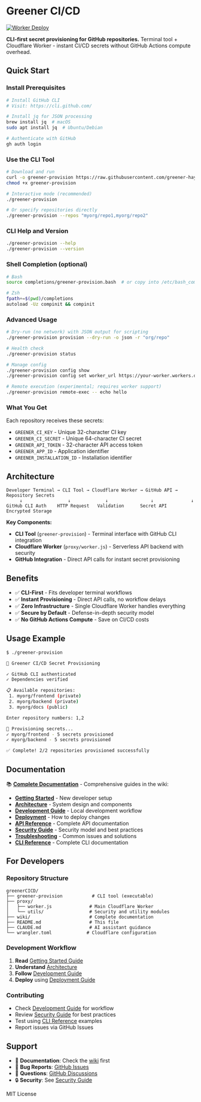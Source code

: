 # Greener CI/CD

[![Worker Deploy](https://github.com/greener-hayden/greenerCICD/actions/workflows/deploy-worker.yml/badge.svg)](https://github.com/greener-hayden/greenerCICD/actions/workflows/deploy-worker.yml)

**CLI-first secret provisioning for GitHub repositories.** Terminal tool + Cloudflare Worker - instant CI/CD secrets without GitHub Actions compute overhead.

## Quick Start

### Install Prerequisites
```bash
# Install GitHub CLI
# Visit: https://cli.github.com/

# Install jq for JSON processing
brew install jq  # macOS
sudo apt install jq  # Ubuntu/Debian

# Authenticate with GitHub
gh auth login
```

### Use the CLI Tool
```bash
# Download and run
curl -o greener-provision https://raw.githubusercontent.com/greener-hayden/greenerCICD/main/greener-provision
chmod +x greener-provision

# Interactive mode (recommended)
./greener-provision

# Or specify repositories directly
./greener-provision --repos "myorg/repo1,myorg/repo2"
```

### CLI Help and Version
```bash
./greener-provision --help
./greener-provision --version
```

### Shell Completion (optional)
```bash
# Bash
source completions/greener-provision.bash  # or copy into /etc/bash_completion.d/

# Zsh
fpath+=$(pwd)/completions
autoload -Uz compinit && compinit
```

### Advanced Usage
```bash
# Dry-run (no network) with JSON output for scripting
./greener-provision provision --dry-run -o json -r "org/repo"

# Health check
./greener-provision status

# Manage config
./greener-provision config show
./greener-provision config set worker_url https://your-worker.workers.dev

# Remote execution (experimental; requires worker support)
./greener-provision remote-exec -- echo hello
```



### What You Get
Each repository receives these secrets:
- `GREENER_CI_KEY` - Unique 32-character CI key
- `GREENER_CI_SECRET` - Unique 64-character CI secret
- `GREENER_API_TOKEN` - 32-character API access token
- `GREENER_APP_ID` - Application identifier
- `GREENER_INSTALLATION_ID` - Installation identifier

## Architecture

```
Developer Terminal → CLI Tool → Cloudflare Worker → GitHub API → Repository Secrets
     ↓                 ↓             ↓                ↓              ↓
GitHub CLI Auth    HTTP Request   Validation      Secret API    Encrypted Storage
```

**Key Components:**
- **CLI Tool** (`greener-provision`) - Terminal interface with GitHub CLI integration
- **Cloudflare Worker** (`proxy/worker.js`) - Serverless API backend with security
- **GitHub Integration** - Direct API calls for instant secret provisioning

## Benefits

- ✅ **CLI-First** - Fits developer terminal workflows
- ✅ **Instant Provisioning** - Direct API calls, no workflow delays
- ✅ **Zero Infrastructure** - Single Cloudflare Worker handles everything
- ✅ **Secure by Default** - Defense-in-depth security model
- ✅ **No GitHub Actions Compute** - Save on CI/CD costs

## Usage Example

```bash
$ ./greener-provision

🌱 Greener CI/CD Secret Provisioning

✓ GitHub CLI authenticated
✓ Dependencies verified

📋 Available repositories:
 1. myorg/frontend (private)
 2. myorg/backend (private)
 3. myorg/docs (public)

Enter repository numbers: 1,2

🔧 Provisioning secrets...
✓ myorg/frontend - 5 secrets provisioned
✓ myorg/backend - 5 secrets provisioned

✅ Complete! 2/2 repositories provisioned successfully
```

## Documentation

📚 **[Complete Documentation](wiki/README.md)** - Comprehensive guides in the wiki:

- **[Getting Started](wiki/01-getting-started.md)** - New developer setup
- **[Architecture](wiki/02-architecture.md)** - System design and components
- **[Development Guide](wiki/03-development-guide.md)** - Local development workflow
- **[Deployment](wiki/04-deployment.md)** - How to deploy changes
- **[API Reference](wiki/05-api-reference.md)** - Complete API documentation
- **[Security Guide](wiki/06-security.md)** - Security model and best practices
- **[Troubleshooting](wiki/07-troubleshooting.md)** - Common issues and solutions
- **[CLI Reference](wiki/08-cli-reference.md)** - Complete CLI documentation

## For Developers

### Repository Structure
```
greenerCICD/
├── greener-provision           # CLI tool (executable)
├── proxy/
│   ├── worker.js              # Main Cloudflare Worker
│   └── utils/                 # Security and utility modules
├── wiki/                      # Complete documentation
├── README.md                  # This file
├── CLAUDE.md                  # AI assistant guidance
└── wrangler.toml             # Cloudflare configuration
```

### Development Workflow
1. **Read** [Getting Started Guide](wiki/01-getting-started.md)
2. **Understand** [Architecture](wiki/02-architecture.md)
3. **Follow** [Development Guide](wiki/03-development-guide.md)
4. **Deploy** using [Deployment Guide](wiki/04-deployment.md)

### Contributing
- Check [Development Guide](wiki/03-development-guide.md) for workflow
- Review [Security Guide](wiki/06-security.md) for best practices
- Test using [CLI Reference](wiki/08-cli-reference.md) examples
- Report issues via GitHub Issues

## Support

- 📖 **Documentation**: Check the [wiki](wiki/README.md) first
- 🐛 **Bug Reports**: [GitHub Issues](https://github.com/greener-hayden/greenerCICD/issues)
- 💬 **Questions**: [GitHub Discussions](https://github.com/greener-hayden/greenerCICD/discussions)
- 🔒 **Security**: See [Security Guide](wiki/06-security.md)

MIT License